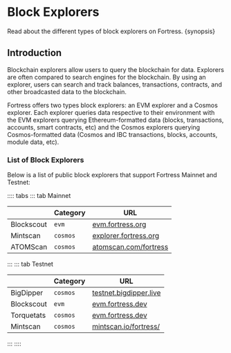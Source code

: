 <!--
order: 3
-->

# Block Explorers

Read about the different types of block explorers on Fortress. {synopsis}

## Introduction

Blockchain explorers allow users to query the blockchain for data. Explorers are often compared to search engines for the blockchain. By using an explorer, users can search and track balances, transactions, contracts, and other broadcasted data to the blockchain.

Fortress offers two types block explorers: an EVM explorer and a Cosmos explorer. Each explorer queries data respective to their environment with the EVM explorers querying Ethereum-formatted data (blocks, transactions, accounts, smart contracts, etc) and the Cosmos explorers querying Cosmos-formatted data (Cosmos and IBC transactions, blocks, accounts, module data, etc).

### List of Block Explorers

Below is a list of public block explorers that support Fortress Mainnet and Testnet:

:::: tabs
::: tab Mainnet

|                      | Category | URL                    |
| -------------------- | -------- | ---------------------- |
| Blockscout  | `evm`    | [evm.fortress.org](https://evm.fortress.org/)                       |
| Mintscan   | `cosmos` | [explorer.fortress.org](https://explorer.fortress.org/) |
| ATOMScan   | `cosmos` | [atomscan.com/fortress](https://atomscan.com/fortress) |
:::
::: tab Testnet

|                      | Category | URL                    |
| -------------------- | -------- | ---------------------- |
| BigDipper  | `cosmos`    | [testnet.bigdipper.live](https://testnet.fortress.bigdipper.live/)                       |
| Blockscout  | `evm`    | [evm.fortress.dev](https://evm.fortress.dev/)                       |
| Torquetats  | `cosmos`    | [evm.fortress.dev](https://testnet.fortresstats.io/)                       |
| Mintscan   | `cosmos` | [mintscan.io/fortress/](https://www.mintscan.io/fortress/) |
:::
::::
